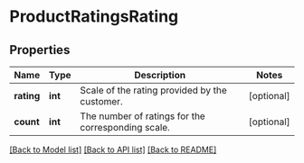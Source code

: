 # ProductRatingsRating

## Properties
Name | Type | Description | Notes
------------ | ------------- | ------------- | -------------
**rating** | **int** | Scale of the rating provided by the customer. | [optional] 
**count** | **int** | The number of ratings for the corresponding scale. | [optional] 

[[Back to Model list]](../README.md#documentation-for-models) [[Back to API list]](../README.md#documentation-for-api-endpoints) [[Back to README]](../README.md)


